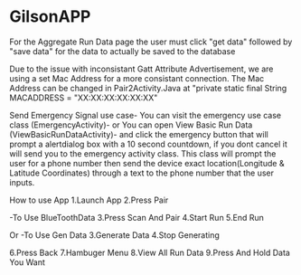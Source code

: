 # GilsonAPP
For the Aggregate Run Data page the user must click "get data" followed by "save data" for the data to actually be saved to the database


Due to the issue with inconsistant Gatt Attribute Advertisement, we are using a set Mac Address for a more consistant connection. The Mac Address can be changed in Pair2Activity.Java at "private static final String MACADDRESS = "XX:XX:XX:XX:XX:XX"


Send Emergency Signal use case-
You can visit the emergency use case class (EmergencyActivity)-
or You can open View Basic Run Data (ViewBasicRunDataActivity)-
and click the emergency button that will prompt a alertdialog box
with a 10 second countdown, if you dont cancel it will send you to
the emergency activity class. This class will prompt the user for a 
phone number then send the device exact location(Longitude & Latitude Coordinates)
through a text to the phone number that the user inputs.


How to use App
1.Launch App
2.Press Pair


-To Use BlueToothData
3.Press Scan And Pair
4.Start Run
5.End Run

Or
-To Use Gen Data
3.Generate Data
4.Stop Generating



6.Press Back
7.Hambuger Menu
8.View All Run Data
9.Press And Hold Data You Want

